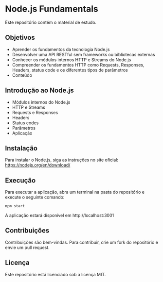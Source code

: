 # Node.js Fundamentals

Este repositório contém o material de estudo.

## Objetivos

- Aprender os fundamentos da tecnologia Node.js
- Desenvolver uma API RESTful sem frameworks ou bibliotecas externas
- Conhecer os módulos internos HTTP e Streams do Node.js
- Compreender os fundamentos HTTP como Requests, Responses, Headers, status code e os diferentes tipos de parâmetros
- Conteúdo

## Introdução ao Node.js

- Módulos internos do Node.js
- HTTP e Streams
- Requests e Responses
- Headers
- Status codes
- Parâmetros
- Aplicação

## Instalação

Para instalar o Node.js, siga as instruções no site oficial: https://nodejs.org/en/download/

## Execução

Para executar a aplicação, abra um terminal na pasta do repositório e execute o seguinte comando:

```bash
npm start
```

A aplicação estará disponível em http://localhost:3001

## Contribuições

Contribuições são bem-vindas. Para contribuir, crie um fork do repositório e envie um pull request.

## Licença

Este repositório está licenciado sob a licença MIT.
